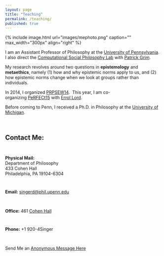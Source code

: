 ```yaml
---
layout: page
title: "Teaching"
permalink: /teaching/
published: true
---
```

<div style="width: 100%;" markdown="1">
{% include image.html url="images/mephoto.png" caption="" max_width="300px" align="right" %}

I am an Assistant Professor of Philosophy at the [University of Pennsylvania](http://philosophy.sas.upenn.edu/). I also direct the [Computational Social Philosophy Lab](/CSPL/) with [Patrick Grim](http://www.pgrim.org/).

My research revolves around two questions in **epistemology** and **metaethics**, namely (1) how and why epistemic norms apply to us, and (2) how epistemic norms change when we look at groups rather than individuals.

In 2014, I organized [PRPSEW14](http://www.phil.upenn.edu/~singerd/PRPSEW14.html).  This year, I am co-organizing [PeRFECt15](http://www.phil.upenn.edu/~singerd/PeRFECt15.html) with [Errol Lord](http://www.errol-lord.com/). 

Before coming to Penn, I received a Ph.D. in Philosophy at the [University of Michigan](http://www.lsa.umich.edu/philosophy/).  
</div>
<br style="clear:both" />


<h2>Contact Me:</h2>

<div class="grid-container outline">
  <div class="row" style="padding-bottom: 1em">
    <div class="col-2" style="padding-top: 1em;">
    <p><b>Physical Mail:</b><br />
      Department of Philosophy<br />
      433 Cohen Hall<br />
      Philadelphia, PA 19104-6304</p>
    </div>
    <div class="col-2" style="padding-top: 1em;">
      <p><b>Email:</b> <a href="mailto:singerd@phil.upenn.edu">singerd@phil.upenn.edu</a></p>
      <br />
      <p><b>Office:</b> 461 <a href="http://www.facilities.upenn.edu/maps/locations/cohen-hall-claudia">Cohen Hall</a></p>
    </div>
    <div class="col-2" style="padding-top: 1em;">
      <p><b>Phone:</b> +1 920-4Singer</p>
      <br />
      <p>Send Me an <a href="http://www.danieljsinger.com/anonmessage/">Anonymous Message Here</a></p>
    </div>
  </div>
</div>
